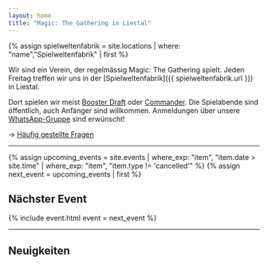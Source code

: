 ```yaml
---
layout: home
title: "Magic: The Gathering in Liestal"
---
```

{% assign spielweltenfabrik = site.locations | where: "name","Spielweltenfabrik" | first %}

Wir sind ein Verein, der regelmässig Magic: The Gathering spielt.
Jeden Freitag treffen wir uns in der [Spielweltenfabrik]({{ spielweltenfabrik.url }}) in Liestal.

Dort spielen wir meist [Booster Draft](https://magic.wizards.com/de/formats/booster-draft) oder [Commander](https://magic.wizards.com/de/formats/commander).
Die Spielabende sind öffentlich, auch Anfänger sind willkommen.
Anmeldungen über unsere [WhatsApp-Gruppe](https://chat.whatsapp.com/HQ7IINFrZB63esDNRqsIUw) sind erwünscht!

→ [Häufig gestellte Fragen](/faq)

---

{% assign upcoming_events = site.events | where_exp: "item", "item.date > site.time" | where_exp: "item", "item.type != 'cancelled'" %}
{% assign next_event = upcoming_events | first %}

## Nächster Event

{% include event.html event = next_event %}

---

## Neuigkeiten

